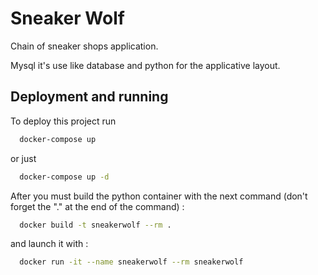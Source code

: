 
# Sneaker Wolf 

Chain of sneaker shops application.

Mysql it's use like database and python for the applicative layout.



## Deployment and running

To deploy this project run

```bash
  docker-compose up
```

or just 

```bash
  docker-compose up -d
```

After you must build the python container with the next command (don't forget the "." at the end of the command) :

```bash
  docker build -t sneakerwolf --rm .
```

and launch it with :

```bash
  docker run -it --name sneakerwolf --rm sneakerwolf
```
